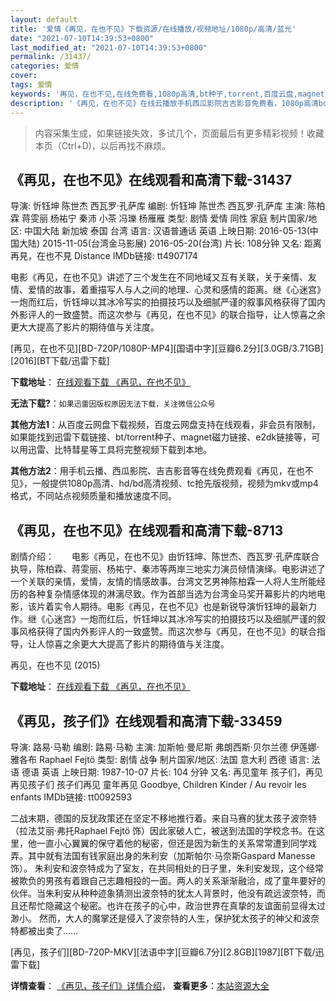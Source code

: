 ```yaml
---
layout: default
title: '爱情《再见，在也不见》下载资源/在线播放/视频地址/1080p/高清/蓝光'
date: "2021-07-10T14:39:53+0800"
last_modified_at: "2021-07-10T14:39:53+0800"
permalink: /31437/
categories: 爱情
cover:
tags: 爱情
keywords: '再见，在也不见,在线免费看,1080p高清,bt种子,torrent,百度云盘,magnet,磁力链,迅雷下载资源'
description: '《再见，在也不见》在线云播放手机西瓜影院吉吉影音免费看，1080p高清bd/hd未删减完整版和tc抢先枪版，mkv/mp4格式，附带bt/torrent种子、magnet/磁力链、百度云盘、网盘资源迅雷下载链接'
---
```


>内容采集生成，如果链接失效，多试几个，页面最后有更多精彩视频！收藏本页（Ctrl+D)，以后再找不麻烦。


## 《再见，在也不见》在线观看和高清下载-31437

导演: 忻钰坤 陈世杰 西瓦罗·孔萨库 编剧: 忻钰坤 陈世杰 西瓦罗·孔萨库 主演: 陈柏霖 蒋雯丽 杨祐宁 秦沛 小茶 冯瓅 杨雁雁 类型: 剧情 爱情 同性 家庭 制片国家/地区: 中国大陆 新加坡 泰国 台湾 语言: 汉语普通话 英语 上映日期: 2016-05-13(中国大陆) 2015-11-05(台湾金马影展) 2016-05-20(台湾) 片长: 108分钟 又名: 距离 再見，在也不見 Distance IMDb链接: tt4907174

电影《再见，在也不见》讲述了三个发生在不同地域又互有关联，关于亲情、友情、爱情的故事，着重描写人与人之间的地理、心灵和感情的距离。继《心迷宫》一炮而红后，忻钰坤以其冰冷写实的拍摄技巧以及细腻严谨的叙事风格获得了国内外影评人的一致盛赞。而这次参与《再见，在也不见》的联合指导，让人惊喜之余更大大提高了影片的期待值与关注度。


[再见，在也不见][BD-720P/1080P-MP4][国语中字][豆瓣6.2分][3.0GB/3.71GB][2016][BT下载/迅雷下载]

**下载地址**： [在线观看下载 《再见，在也不见》](https://www.btdx8.com/torrent/distance_2015.html) 


**无法下载?**：`如果迅雷因版权原因无法下载，关注微信公众号 `

**其他方法1**：从百度云网盘下载视频，百度云网盘支持在线观看，非会员有限制，如果能找到迅雷下载链接、bt/torrent种子、magnet磁力链接、e2dk链接等，可以用迅雷、比特彗星等工具将完整视频下载到本地。

**其他方法2**：用手机云播、西瓜影院、吉吉影音等在线免费观看《再见，在也不见》，一般提供1080p高清、hd/bd高清视频、tc抢先版视频，视频为mkv或mp4格式，不同站点视频质量和播放速度不同。


## 《再见，在也不见》在线观看和高清下载-8713

剧情介绍：　　电影《再见，在也不见》由忻钰坤、陈世杰、西瓦罗·孔萨库联合执导，陈柏霖、蒋雯丽、杨祐宁、秦沛等两岸三地实力演员倾情演绎。电影讲述了一个关联的亲情，爱情，友情的情感故事。台湾文艺男神陈柏霖一人将人生所能经历的各种复杂情感体现的淋漓尽致。作为首部当选为台湾金马奖开幕影片的内地电影，该片着实令人期待。电影《再见，在也不见》也是新锐导演忻钰坤的最新力作。继《心迷宫》一炮而红后，忻钰坤以其冰冷写实的拍摄技巧以及细腻严谨的叙事风格获得了国内外影评人的一致盛赞。而这次参与《再见，在也不见》的联合指导，让人惊喜之余更大大提高了影片的期待值与关注度。


再见，在也不见 (2015)

**下载地址**： [在线观看下载 《再见，在也不见》](https://www.btbtdy.me/btdy/dy10560.html) 


## 《再见，孩子们》在线观看和高清下载-33459

导演: 路易·马勒 编剧: 路易·马勒 主演: 加斯帕·曼尼斯 弗朗西斯·贝尔兰德 伊莲娜·雅各布 Raphael Fejtö 类型: 剧情 战争 制片国家/地区: 法国 意大利 西德 语言: 法语 德语 英语 上映日期: 1987-10-07 片长: 104 分钟 又名: 再见童年 孩子们，再见 再见孩子们 孩子们再见 童年再见 Goodbye, Children Kinder / Au revoir les enfants IMDb链接: tt0092593

二战末期，德国的反犹政策还在坚定不移地推行着。来自马赛的犹太孩子波奈特（拉法艾丽·弗托Raphael Fejtö 饰）因此家破人亡，被送到法国的学校念书。在这里，他一直小心翼翼的保守着他的秘密，但还是因为新生的关系常常遭到同学戏弄。其中就有法国有钱家庭出身的朱利安（加斯帕尔·马奈斯Gaspard Manesse 饰）。 朱利安和波奈特成为了室友，在共同相处的日子里，朱利安发现，这个经常被欺负的男孩有着跟自己志趣相投的一面。两人的关系渐渐融洽，成了童年要好的伙伴。当朱利安从种种迹象猜测出波奈特的犹太人背景时，他没有疏远波奈特，而且还帮忙隐藏这个秘密。也许在孩子的心中，政治世界在真挚的友谊面前显得太过渺小。 然而，大人的魔掌还是侵入了波奈特的人生，保护犹太孩子的神父和波奈特都被出卖了……


[再见，孩子们][BD-720P-MKV][法语中字][豆瓣6.7分][2.8GB][1987][BT下载/迅雷下载]

**详情查看**： [《再见，孩子们》详情介绍](/movie/33459/)， **查看更多**：[本站资源大全](/movie/t/all/)

